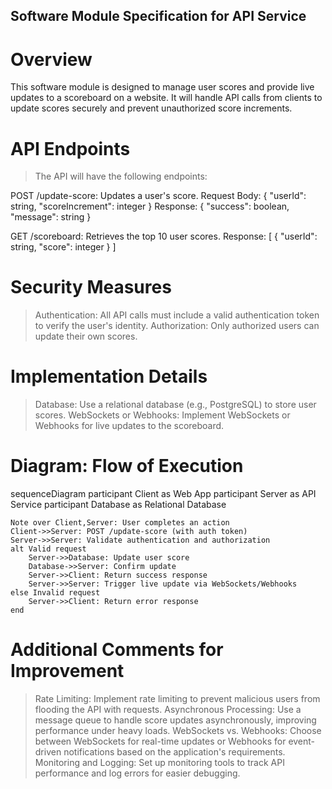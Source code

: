 ## Software Module Specification for API Service

# Overview
This software module is designed to manage user scores and provide live updates to a scoreboard on a website. It will handle API calls from clients to update scores securely and prevent unauthorized score increments.


# API Endpoints
> The API will have the following endpoints:

  POST /update-score: Updates a user's score.
    Request Body: { "userId": string, "scoreIncrement": integer }
    Response: { "success": boolean, "message": string }

  GET /scoreboard: Retrieves the top 10 user scores.
    Response: [ { "userId": string, "score": integer } ]


# Security Measures
> Authentication: All API calls must include a valid authentication token to verify the user's identity.
> Authorization: Only authorized users can update their own scores.


# Implementation Details
> Database: Use a relational database (e.g., PostgreSQL) to store user scores.
> WebSockets or Webhooks: Implement WebSockets or Webhooks for live updates to the scoreboard.


# Diagram: Flow of Execution
sequenceDiagram
    participant Client as Web App
    participant Server as API Service
    participant Database as Relational Database

    Note over Client,Server: User completes an action
    Client->>Server: POST /update-score (with auth token)
    Server->>Server: Validate authentication and authorization
    alt Valid request
        Server->>Database: Update user score
        Database->>Server: Confirm update
        Server->>Client: Return success response
        Server->>Server: Trigger live update via WebSockets/Webhooks
    else Invalid request
        Server->>Client: Return error response
    end


# Additional Comments for Improvement
> Rate Limiting: Implement rate limiting to prevent malicious users from flooding the API with requests.
> Asynchronous Processing: Use a message queue to handle score updates asynchronously, improving performance under heavy loads.
> WebSockets vs. Webhooks: Choose between WebSockets for real-time updates or Webhooks for event-driven notifications based on the application's requirements.
> Monitoring and Logging: Set up monitoring tools to track API performance and log errors for easier debugging.